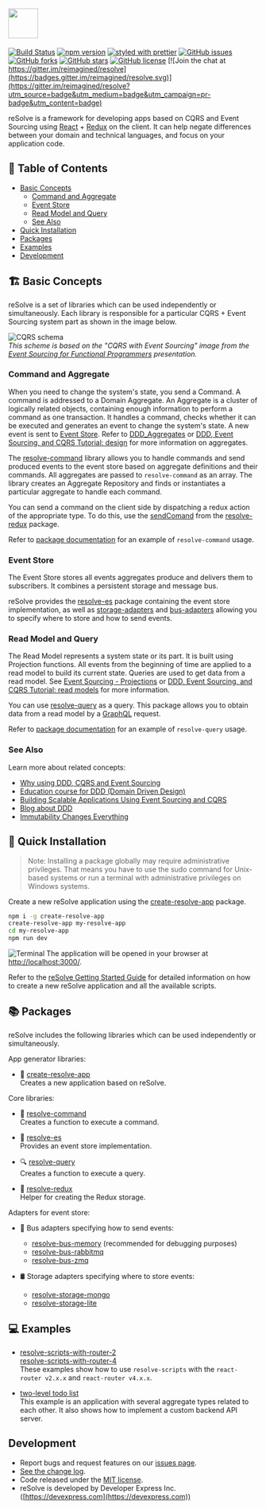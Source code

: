 
# [<img src="https://user-images.githubusercontent.com/15689049/29659048-ad0d158a-88c5-11e7-9354-dbe4bb105ad7.png" height="60">](https://github.com/reimagined/resolve/)

[![Build Status](https://travis-ci.org/reimagined/resolve.svg?branch=master)](https://travis-ci.org/reimagined/resolve) [![npm version](https://badge.fury.io/js/create-resolve-app.svg)](https://badge.fury.io/js/create-resolve-app) [![styled with prettier](https://img.shields.io/badge/styled_with-prettier-ff69b4.svg)](https://github.com/prettier/prettier) [![GitHub issues](https://img.shields.io/github/issues/reimagined/resolve.svg)](https://github.com/reimagined/resolve/issues) [![GitHub forks](https://img.shields.io/github/forks/reimagined/resolve.svg)](https://github.com/reimagined/resolve/network) [![GitHub stars](https://img.shields.io/github/stars/reimagined/resolve.svg)](https://github.com/reimagined/resolve/stargazers) [![GitHub license](https://img.shields.io/badge/license-MIT-blue.svg)](https://raw.githubusercontent.com/reimagined/resolve/master/LICENSE) [![Join the chat at https://gitter.im/reimagined/resolve](https://badges.gitter.im/reimagined/resolve.svg)](https://gitter.im/reimagined/resolve?utm_source=badge&utm_medium=badge&utm_campaign=pr-badge&utm_content=badge)


reSolve is a framework for developing apps based on CQRS and Event Sourcing using [React](https://github.com/facebook/react) + [Redux](https://github.com/reactjs/redux) on the client. It can help negate differences between your domain and technical languages, and focus on your application code.

## **📑 Table of Contents**
* [Basic Concepts](#️-basic-concepts)
	* [Command and Aggregate](#command-and-aggregate)
	* [Event Store](#event-store)
	* [Read Model and Query](#read-model-and-query)
	* [See Also](#see-also)
* [Quick Installation](#-quick-installation)
* [Packages](#-packages)
* [Examples](#-examples)
* [Development](#development)

## **🏗️ Basic Concepts**
reSolve is a set of libraries which can be used independently or simultaneously. Each library is responsible for a particular CQRS + Event Sourcing system part as shown in the image below.


![CQRS schema](https://user-images.githubusercontent.com/15689049/30436232-4932f952-9974-11e7-8e3d-575cc5de407e.png)  
_*This scheme is based on the "CQRS with Event Sourcing" image from the [Event Sourcing for Functional Programmers](http://danielwestheide.com/talks/flatmap2013/slides/#/) presentation.*_

### Command and Aggregate 
When you need to change the system's state, you send a Command. A command is addressed to a Domain Aggregate. An Aggregate is a cluster of logically related objects, containing enough information to perform a command as one transaction. It handles a command, checks whether it can be executed and generates an event to change the system's state. A new event is sent to [Event Store](#event-store). 
Refer to [DDD_Aggregates](https://martinfowler.com/bliki/DDD_Aggregate.html) or [DDD, Event Sourcing, and CQRS Tutorial: design](http://cqrs.nu/tutorial/cs/01-design) for more information on aggregates.

The [resolve-command](packages/resolve-command) library allows you to handle commands and send produced events to the event store based on aggregate definitions and their commands. All aggregates are passed to `resolve-command` as an array. The library creates an Aggregate Repository and finds or instantiates a particular aggregate to handle each command.

You can send a command on the client side by dispatching a redux action of the appropriate type. To do this, use the [sendComand](packages/resolve-redux#sendcommand) from the [resolve-redux](packages/resolve-redux) package.

Refer to [package documentation](packages/resolve-command#example) for an example of `resolve-command` usage.

### Event Store
The Event Store stores all events aggregates produce and delivers them to subscribers. It combines a persistent storage and message bus. 

reSolve provides the [resolve-es](packages/resolve-es) package containing the event store implementation, as well as [storage-adapters](packages/storage-adapters) and [bus-adapters](packages/bus-adapters) allowing you to specify where to store and how to send events.

### Read Model and Query
The Read Model represents a system state or its part. It is built using Projection functions. All events from the beginning of time are applied to a read model to build its current state. Queries are used to get data from a read model. 
See [Event Sourcing - Projections](https://abdullin.com/post/event-sourcing-projections/) or [DDD, Event Sourcing, and CQRS Tutorial: read models](http://cqrs.nu/tutorial/cs/03-read-models) for more information.

You can use [resolve-query](packages/resolve-query)  as a query. This package allows you to obtain data from a read model by a [GraphQL](http://graphql.org/learn/) request.

Refer to [package documentation](packages/resolve-query#example) for an example of `resolve-query` usage. 

### See Also
Learn more about related concepts:

* [Why using DDD, CQRS and Event Sourcing](https://github.com/cer/event-sourcing-examples/wiki/WhyEventSourcing)  
* [Education course for DDD (Domain Driven Design)](http://cqrs.nu/)
* [Building Scalable Applications Using Event Sourcing and CQRS](https://medium.com/technology-learning/event-sourcing-and-cqrs-a-look-at-kafka-e0c1b90d17d8)
* [Blog about DDD](http://danielwhittaker.me/category/ddd/)
* [Immutability Changes Everything](http://cidrdb.org/cidr2015/Papers/CIDR15_Paper16.pdf)



## **🚀 Quick Installation**
> Note: Installing a package globally may require administrative privileges. That means you have to use the sudo command for Unix-based systems or run a terminal with administrative privileges on Windows systems.


Create a new reSolve application using the [create-resolve-app](packages/create-resolve-app) package.

```bash
npm i -g create-resolve-app
create-resolve-app my-resolve-app
cd my-resolve-app
npm run dev
```
![Terminal](https://user-images.githubusercontent.com/15689049/29822549-8513584c-8cd4-11e7-8b65-b88fdad7e4d1.png)
The application will be opened in your browser at [http://localhost:3000/](http://localhost:3000/).

Refer to the [reSolve Getting Started Guide](packages/create-resolve-app) for detailed information on how to create a new reSolve application and all the available scripts.

## **📚 Packages**

reSolve includes the following libraries which can be used independently or simultaneously.

App generator libraries:
* 🚀 [create-resolve-app](packages/create-resolve-app)  
	Creates a new application based on reSolve.

Core libraries:
* 📢 [resolve-command](packages/resolve-command)  
	Creates a function to execute a command.

* 🏣 [resolve-es](packages/resolve-es)  
	Provides an event store implementation.

* 🔍 [resolve-query](packages/resolve-query)  
	Creates a function to execute a query.

* 🔩 [resolve-redux](packages/resolve-redux)  
	Helper for creating the Redux storage.


Adapters for event store:
* 🚌 Bus adapters specifying how to send events:
    * [resolve-bus-memory](packages/bus-adapters/resolve-bus-memory) (recommended for debugging purposes)
    * [resolve-bus-rabbitmq](packages/bus-adapters/resolve-bus-rabbitmq)
    * [resolve-bus-zmq](packages/bus-adapters/resolve-bus-zmq) 


* 🛢 Storage adapters specifying where to store events:
    * [resolve-storage-mongo](packages/storage-adapters/resolve-storage-mongo)
	* [resolve-storage-lite](packages/storage-adapters/resolve-storage-lite)


## **💻 Examples**

* [resolve-scripts-with-router-2](examples/resolve-scripts-with-router-2)  
	[resolve-scripts-with-router-4](examples/resolve-scripts-with-router-4)  
	These examples show how to use `resolve-scripts` with the `react-router v2.x.x`  and `react-router v4.x.x`.

* [two-level todo list](examples/todo)  
	This example is an application with several aggregate types related to each other. It also shows how to implement a custom backend API server.

## Development

* Report bugs and request features on our [issues page](https://github.com/reimagined/resolve/issues).
* [See the change log](CHANGELOG.md).
* Code released under the [MIT license](LICENSE.md).
* reSolve is developed by Developer Express Inc. ([https://devexpress.com](https://devexpress.com))
